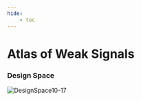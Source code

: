 ```yaml
---
hide:
    - toc
---
```


# Atlas of Weak Signals

### Design Space

![DesignSpace10-17](../images/1Term/3_AoWS/DesignSpace10-17.svg)
